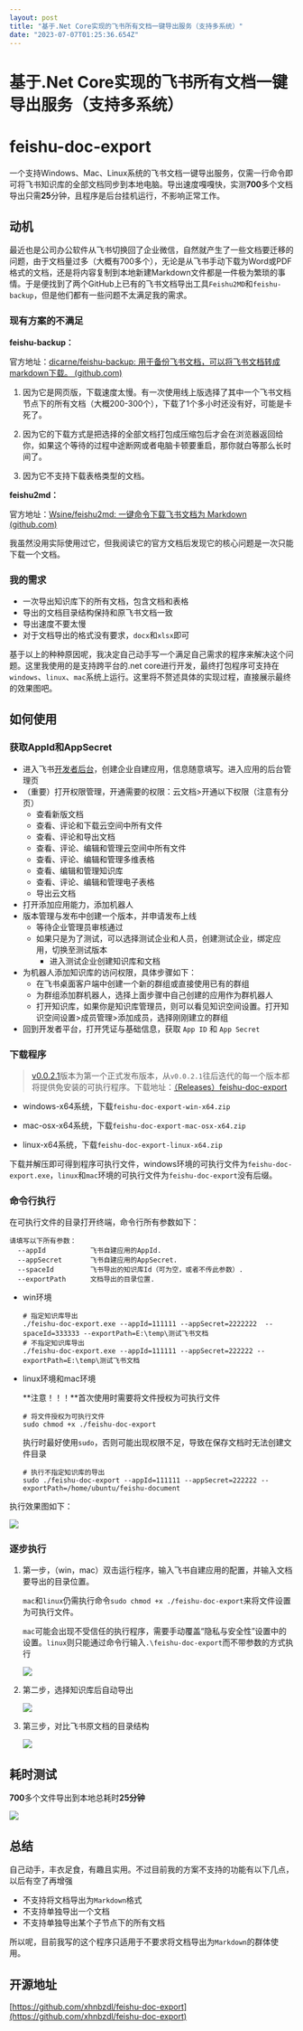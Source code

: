 ```yaml
---
layout: post
title: "基于.Net Core实现的飞书所有文档一键导出服务（支持多系统）"
date: "2023-07-07T01:25:36.654Z"
---
```

基于.Net Core实现的飞书所有文档一键导出服务（支持多系统）
=================================

feishu-doc-export
=================

一个支持Windows、Mac、Linux系统的飞书文档一键导出服务，仅需一行命令即可将飞书知识库的全部文档同步到本地电脑。导出速度嘎嘎快，实测**700**多个文档导出只需**25**分钟，且程序是后台挂机运行，不影响正常工作。

动机
--

最近也是公司办公软件从飞书切换回了企业微信，自然就产生了一些文档要迁移的问题，由于文档量过多（大概有700多个），无论是从飞书手动下载为Word或PDF格式的文档，还是将内容复制到本地新建Markdown文件都是一件极为繁琐的事情。于是便找到了两个GitHub上已有的飞书文档导出工具`Feishu2MD`和`feishu-backup`，但是他们都有一些问题不太满足我的需求。

### 现有方案的不满足

**feishu-backup：**

官方地址：[dicarne/feishu-backup: 用于备份飞书文档，可以将飞书文档转成markdown下载。 (github.com)](https://github.com/dicarne/feishu-backup)

1.  因为它是网页版，下载速度太慢。有一次使用线上版选择了其中一个飞书文档节点下的所有文档（大概200-300个），下载了1个多小时还没有好，可能是卡死了。
    
2.  因为它的下载方式是把选择的全部文档打包成压缩包后才会在浏览器返回给你，如果这个等待的过程中途断网或者电脑卡顿要重启，那你就白等那么长时间了。
    
3.  因为它不支持下载表格类型的文档。
    

**feishu2md：**

官方地址：[Wsine/feishu2md: 一键命令下载飞书文档为 Markdown (github.com)](https://github.com/Wsine/feishu2md)

我虽然没用实际使用过它，但我阅读它的官方文档后发现它的核心问题是一次只能下载一个文档。

### 我的需求

*   一次导出知识库下的所有文档，包含文档和表格
*   导出的文档目录结构保持和原飞书文档一致
*   导出速度不要太慢
*   对于文档导出的格式没有要求，`docx`和`xlsx`即可

基于以上的种种原因呢，我决定自己动手写一个满足自己需求的程序来解决这个问题。这里我使用的是支持跨平台的.net core进行开发，最终打包程序可支持在`windows`、`linux`、`mac`系统上运行。这里将不赘述具体的实现过程，直接展示最终的效果图吧。

如何使用
----

### 获取AppId和AppSecret

*   进入飞书[开发者后台](https://open.feishu.cn/app)，创建企业自建应用，信息随意填写。进入应用的后台管理页
*   （重要）打开权限管理，开通需要的权限：云文档>开通以下权限（注意有分页）
    *   查看新版文档
    *   查看、评论和下载云空间中所有文件
    *   查看、评论和导出文档
    *   查看、评论、编辑和管理云空间中所有文件
    *   查看、评论、编辑和管理多维表格
    *   查看、编辑和管理知识库
    *   查看、评论、编辑和管理电子表格
    *   导出云文档
*   打开添加应用能力，添加机器人
*   版本管理与发布中创建一个版本，并申请发布上线
    *   等待企业管理员审核通过
    *   如果只是为了测试，可以选择测试企业和人员，创建测试企业，绑定应用，切换至测试版本
        *   进入测试企业创建知识库和文档
*   为机器人添加知识库的访问权限，具体步骤如下：
    *   在飞书桌面客户端中创建一个新的群组或直接使用已有的群组
    *   为群组添加群机器人，选择上面步骤中自己创建的应用作为群机器人
    *   打开知识库，如果你是知识库管理员，则可以看见知识空间设置。打开知识空间设置>成员管理>添加成员，选择刚刚建立的群组
*   回到开发者平台，打开凭证与基础信息，获取 `App ID` 和 `App Secret`

### 下载程序

> [v0.0.2.1](https://github.com/xhnbzdl/feishu-doc-export/releases/tag/0.0.2.1)版本为第一个正式发布版本，从`v0.0.2.1`往后迭代的每一个版本都将提供免安装的可执行程序。下载地址：[（Releases）feishu-doc-export](https://github.com/xhnbzdl/feishu-doc-export/releases)

*   windows-x64系统，下载`feishu-doc-export-win-x64.zip`
    
*   mac-osx-x64系统，下载`feishu-doc-export-mac-osx-x64.zip`
    
*   linux-x64系统，下载`feishu-doc-export-linux-x64.zip`
    

下载并解压即可得到程序可执行文件，windows环境的可执行文件为`feishu-doc-export.exe`，`linux`和`mac`环境的可执行文件为`feishu-doc-export`没有后缀。

### 命令行执行

在可执行文件的目录打开终端，命令行所有参数如下：

    请填写以下所有参数：
      --appId           飞书自建应用的AppId.
      --appSecret       飞书自建应用的AppSecret.
      --spaceId         飞书导出的知识库Id（可为空，或者不传此参数）.
      --exportPath      文档导出的目录位置.
    

*   win环境
    
        # 指定知识库导出
        ./feishu-doc-export.exe --appId=111111 --appSecret=2222222  --spaceId=333333 --exportPath=E:\temp\测试飞书文档
        # 不指定知识库导出
        ./feishu-doc-export.exe --appId=111111 --appSecret=222222 --exportPath=E:\temp\测试飞书文档
        
    
*   linux环境和mac环境
    
    **注意！！！**首次使用时需要将文件授权为可执行文件
    
        # 将文件授权为可执行文件
        sudo chmod +x ./feishu-doc-export
        
    
    执行时最好使用`sudo`，否则可能出现权限不足，导致在保存文档时无法创建文件目录
    
        # 执行不指定知识库的导出
        sudo ./feishu-doc-export --appId=111111 --appSecret=222222 --exportPath=/home/ubuntu/feishu-document
        
    

执行效果图如下：

![](https://img2023.cnblogs.com/blog/2482875/202307/2482875-20230706202926381-648951723.png)

### 逐步执行

1.  第一步，（win，mac）双击运行程序，输入飞书自建应用的配置，并输入文档要导出的目录位置。
    
    `mac`和`linux`仍需执行命令`sudo chmod +x ./feishu-doc-export`来将文件设置为可执行文件。
    
    `mac`可能会出现不受信任的执行程序，需要手动覆盖“隐私与安全性”设置中的设置。`linux`则只能通过命令行输入`.\feishu-doc-export`而不带参数的方式执行
    
    ![](https://img2023.cnblogs.com/blog/2482875/202307/2482875-20230706202833277-1416886942.png)
    
2.  第二步，选择知识库后自动导出
    
    ![](https://img2023.cnblogs.com/blog/2482875/202307/2482875-20230706213102534-64956942.gif)
    
3.  第三步，对比飞书原文档的目录结构
    
    ![](https://img2023.cnblogs.com/blog/2482875/202307/2482875-20230706202749863-569149550.png)
    

耗时测试
----

**700**多个文件导出到本地总耗时**25分钟**

![](https://img2023.cnblogs.com/blog/2482875/202307/2482875-20230706202739042-814372298.png)

总结
--

自己动手，丰衣足食，有趣且实用。不过目前我的方案不支持的功能有以下几点，以后有空了再增强

*   不支持将文档导出为`Markdown`格式
*   不支持单独导出一个文档
*   不支持单独导出某个子节点下的所有文档

所以呢，目前我写的这个程序只适用于不要求将文档导出为`Markdown`的群体使用。

开源地址
----

[https://github.com/xhnbzdl/feishu-doc-export](https://github.com/xhnbzdl/feishu-doc-export)